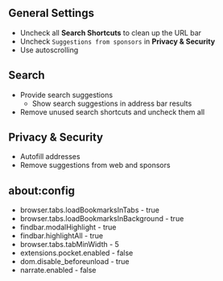 ## General Settings

* Uncheck all **Search Shortcuts** to clean up the URL bar
* Uncheck `Suggestions from sponsors` in **Privacy & Security** 
* Use autoscrolling

## Search

* Provide search suggestions
  * Show search suggestions in address bar results
* Remove unused search shortcuts and uncheck them all

## Privacy & Security
* Autofill addresses
* Remove suggestions from web and sponsors


## about:config
* browser.tabs.loadBookmarksInTabs	- true
* browser.tabs.loadBookmarksInBackground - true
* findbar.modalHighlight - true
* findbar.highlightAll - true
* browser.tabs.tabMinWidth - 5
* extensions.pocket.enabled - false
* dom.disable_beforeunload	- true
* narrate.enabled	- false
